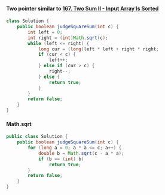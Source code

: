 #### Two pointer similar to [167. Two Sum II - Input Array Is Sorted](https://leetcode.com/problems/two-sum-ii-input-array-is-sorted)

```java
class Solution {
    public boolean judgeSquareSum(int c) {
        int left = 0; 
        int right = (int)Math.sqrt(c);
        while (left <= right) {
            long cur = (long)left * left + right * right;
            if (cur < c) {
                left++;
            } else if (cur > c) {
                right--;
            } else {
                return true;
            }
        }
        return false;
    }
}
```



#### Math.sqrt

```java
public class Solution {
    public boolean judgeSquareSum(int c) {
        for (long a = 0; a * a <= c; a++) {
            double b = Math.sqrt(c - a * a);
            if (b == (int) b)
                return true;
        }
        return false;
    }
}
```

